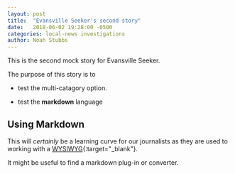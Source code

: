 ```yaml
---
layout: post
title:  "Evansville Seeker's second story"
date:   2018-06-02 19:28:00 -0500
categories: local-news investigations
author: Noah Stubbs
---
```

This is the second mock story for Evansville Seeker. 

The purpose of this story is to 

* test the multi-catagory option. 

* test the **markdown** language

Using Markdown
--------------

This will _certainly_ be a learning curve for our journalists as they are used to working with a [WYSIWYG](https://en.m.wikipedia.org/wiki/WYSIWYG){:target="_blank"}.

It might be useful to find a markdown plug-in or converter. 
